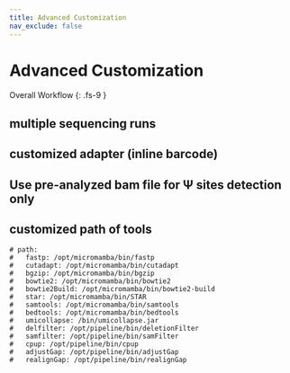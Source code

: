 ```yaml
---
title: Advanced Customization
nav_exclude: false
---
```


<!-- prettier-ignore-start -->
# Advanced Customization
Overall Workflow
{: .fs-9 }
<!-- prettier-ignore-end -->

## multiple sequencing runs

## customized adapter (inline barcode)

## Use pre-analyzed bam file for &Psi; sites detection only

## customized path of tools

```
# path:
#   fastp: /opt/micromamba/bin/fastp
#   cutadapt: /opt/micromamba/bin/cutadapt
#   bgzip: /opt/micromamba/bin/bgzip
#   bowtie2: /opt/micromamba/bin/bowtie2
#   bowtie2Build: /opt/micromamba/bin/bowtie2-build
#   star: /opt/micromamba/bin/STAR
#   samtools: /opt/micromamba/bin/samtools
#   bedtools: /opt/micromamba/bin/bedtools
#   umicollapse: /bin/umicollapse.jar
#   delfilter: /opt/pipeline/bin/deletionFilter
#   samfilter: /opt/pipeline/bin/samFilter
#   cpup: /opt/pipeline/bin/cpup
#   adjustGap: /opt/pipeline/bin/adjustGap
#   realignGap: /opt/pipeline/bin/realignGap
```
